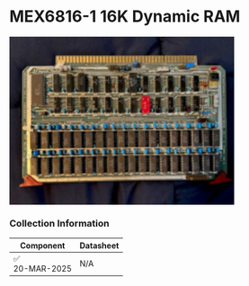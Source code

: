 # MEX6816-1 16K Dynamic RAM           
<img src="/images/MEX6816-22D.1.png" width="400" align="center">


### Collection Information

| Component | Datasheet |
|--         |--         |
| :white_check_mark: <br />20-MAR-2025 | N/A |




